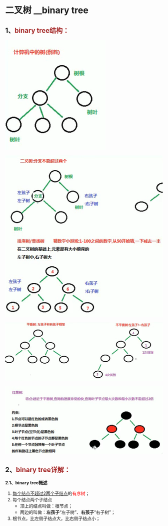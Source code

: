 # 二叉树 __binary tree

## 1、<span style="color:brown">binary tree结构：</span>

![二叉树1](https://raw.githubusercontent.com/root-bine/image/main/Typora-image/%E4%BA%8C%E5%8F%89%E6%A0%911.png)

![二叉树2](https://raw.githubusercontent.com/root-bine/image/main/Typora-image/%E4%BA%8C%E5%8F%89%E6%A0%912.png)

![二叉树3](https://raw.githubusercontent.com/root-bine/image/main/Typora-image/%E4%BA%8C%E5%8F%89%E6%A0%913.png)

![二叉树4](https://raw.githubusercontent.com/root-bine/image/main/Typora-image/%E4%BA%8C%E5%8F%89%E6%A0%914.png)





## 2、<span style="color:brown">binary tree详解：</span>

**2.1、binary tree概述**

1. <u>每个结点不超过2两个子结点</u>的<span style="color:red">有序树</span>；
2. 每个结点两个子结点
   - 顶上的结点叫做：根节点；
   - 两边的叫做：**左孩子**“左子树”、**右孩子**“右子树”；
3. 根节点，比左侧子结点大，比右侧子结点小；
